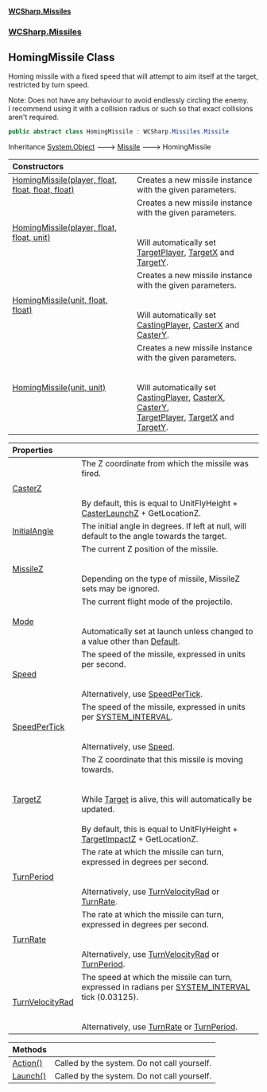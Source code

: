 #### [WCSharp.Missiles](README.md 'README')
### [WCSharp.Missiles](WCSharp.Missiles.md 'WCSharp.Missiles')

## HomingMissile Class

Homing missile with a fixed speed that will attempt to aim itself at the target, restricted by turn speed.  
  
Note: Does not have any behaviour to avoid endlessly circling the enemy.  
            I recommend using it with a collision radius or such so that exact collisions aren't required.

```csharp
public abstract class HomingMissile : WCSharp.Missiles.Missile
```

Inheritance [System.Object](https://docs.microsoft.com/en-us/dotnet/api/System.Object 'System.Object') &#129106; [Missile](WCSharp.Missiles.Missile.md 'WCSharp.Missiles.Missile') &#129106; HomingMissile

| Constructors | |
| :--- | :--- |
| [HomingMissile(player, float, float, float, float)](WCSharp.Missiles.HomingMissile.HomingMissile(War3Api.Common.player,float,float,float,float).md 'WCSharp.Missiles.HomingMissile.HomingMissile(War3Api.Common.player, float, float, float, float)') | Creates a new missile instance with the given parameters. |
| [HomingMissile(player, float, float, unit)](WCSharp.Missiles.HomingMissile.HomingMissile(War3Api.Common.player,float,float,War3Api.Common.unit).md 'WCSharp.Missiles.HomingMissile.HomingMissile(War3Api.Common.player, float, float, War3Api.Common.unit)') | Creates a new missile instance with the given parameters.<br/><br/><br/>Will automatically set [TargetPlayer](WCSharp.Missiles.Missile.TargetPlayer.md 'WCSharp.Missiles.Missile.TargetPlayer'), [TargetX](WCSharp.Missiles.Missile.TargetX.md 'WCSharp.Missiles.Missile.TargetX') and [TargetY](WCSharp.Missiles.Missile.TargetY.md 'WCSharp.Missiles.Missile.TargetY'). |
| [HomingMissile(unit, float, float)](WCSharp.Missiles.HomingMissile.HomingMissile(War3Api.Common.unit,float,float).md 'WCSharp.Missiles.HomingMissile.HomingMissile(War3Api.Common.unit, float, float)') | Creates a new missile instance with the given parameters.<br/><br/><br/>Will automatically set [CastingPlayer](WCSharp.Missiles.Missile.CastingPlayer.md 'WCSharp.Missiles.Missile.CastingPlayer'), [CasterX](WCSharp.Missiles.Missile.CasterX.md 'WCSharp.Missiles.Missile.CasterX') and [CasterY](WCSharp.Missiles.Missile.CasterY.md 'WCSharp.Missiles.Missile.CasterY'). |
| [HomingMissile(unit, unit)](WCSharp.Missiles.HomingMissile.HomingMissile(War3Api.Common.unit,War3Api.Common.unit).md 'WCSharp.Missiles.HomingMissile.HomingMissile(War3Api.Common.unit, War3Api.Common.unit)') | Creates a new missile instance with the given parameters.<br/><br/><br/>Will automatically set [CastingPlayer](WCSharp.Missiles.Missile.CastingPlayer.md 'WCSharp.Missiles.Missile.CastingPlayer'), [CasterX](WCSharp.Missiles.Missile.CasterX.md 'WCSharp.Missiles.Missile.CasterX'), [CasterY](WCSharp.Missiles.Missile.CasterY.md 'WCSharp.Missiles.Missile.CasterY'),<br/>            [TargetPlayer](WCSharp.Missiles.Missile.TargetPlayer.md 'WCSharp.Missiles.Missile.TargetPlayer'), [TargetX](WCSharp.Missiles.Missile.TargetX.md 'WCSharp.Missiles.Missile.TargetX') and [TargetY](WCSharp.Missiles.Missile.TargetY.md 'WCSharp.Missiles.Missile.TargetY'). |

| Properties | |
| :--- | :--- |
| [CasterZ](WCSharp.Missiles.HomingMissile.CasterZ.md 'WCSharp.Missiles.HomingMissile.CasterZ') | The Z coordinate from which the missile was fired.<br/><br/><br/>By default, this is equal to UnitFlyHeight + [CasterLaunchZ](WCSharp.Missiles.Missile.CasterLaunchZ.md 'WCSharp.Missiles.Missile.CasterLaunchZ') + GetLocationZ. |
| [InitialAngle](WCSharp.Missiles.HomingMissile.InitialAngle.md 'WCSharp.Missiles.HomingMissile.InitialAngle') | The initial angle in degrees. If left at null, will default to the angle towards the target. |
| [MissileZ](WCSharp.Missiles.HomingMissile.MissileZ.md 'WCSharp.Missiles.HomingMissile.MissileZ') | The current Z position of the missile.<br/><br/><br/>Depending on the type of missile, MissileZ sets may be ignored. |
| [Mode](WCSharp.Missiles.HomingMissile.Mode.md 'WCSharp.Missiles.HomingMissile.Mode') | The current flight mode of the projectile.<br/><br/><br/>Automatically set at launch unless changed to a value other than [Default](WCSharp.Missiles.HomingMissile.FlightMode.md#WCSharp.Missiles.HomingMissile.FlightMode.Default 'WCSharp.Missiles.HomingMissile.FlightMode.Default'). |
| [Speed](WCSharp.Missiles.HomingMissile.Speed.md 'WCSharp.Missiles.HomingMissile.Speed') | The speed of the missile, expressed in units per second.<br/><br/><br/>Alternatively, use [SpeedPerTick](WCSharp.Missiles.Missile.SpeedPerTick.md 'WCSharp.Missiles.Missile.SpeedPerTick'). |
| [SpeedPerTick](WCSharp.Missiles.HomingMissile.SpeedPerTick.md 'WCSharp.Missiles.HomingMissile.SpeedPerTick') | The speed of the missile, expressed in units per [SYSTEM_INTERVAL](../WCSharp.Events/WCSharp.Events.PeriodicEvents.SYSTEM_INTERVAL.md 'WCSharp.Events.PeriodicEvents.SYSTEM_INTERVAL').<br/><br/><br/>Alternatively, use [Speed](WCSharp.Missiles.Missile.Speed.md 'WCSharp.Missiles.Missile.Speed'). |
| [TargetZ](WCSharp.Missiles.HomingMissile.TargetZ.md 'WCSharp.Missiles.HomingMissile.TargetZ') | The Z coordinate that this missile is moving towards.<br/><br/><br/>While [Target](WCSharp.Missiles.Missile.Target.md 'WCSharp.Missiles.Missile.Target') is alive, this will automatically be updated.<br/><br/>By default, this is equal to UnitFlyHeight + [TargetImpactZ](WCSharp.Missiles.Missile.TargetImpactZ.md 'WCSharp.Missiles.Missile.TargetImpactZ') + GetLocationZ. |
| [TurnPeriod](WCSharp.Missiles.HomingMissile.TurnPeriod.md 'WCSharp.Missiles.HomingMissile.TurnPeriod') | The rate at which the missile can turn, expressed in degrees per second.<br/><br/><br/>Alternatively, use [TurnVelocityRad](WCSharp.Missiles.HomingMissile.TurnVelocityRad.md 'WCSharp.Missiles.HomingMissile.TurnVelocityRad') or [TurnRate](WCSharp.Missiles.HomingMissile.TurnRate.md 'WCSharp.Missiles.HomingMissile.TurnRate'). |
| [TurnRate](WCSharp.Missiles.HomingMissile.TurnRate.md 'WCSharp.Missiles.HomingMissile.TurnRate') | The rate at which the missile can turn, expressed in degrees per second.<br/><br/><br/>Alternatively, use [TurnVelocityRad](WCSharp.Missiles.HomingMissile.TurnVelocityRad.md 'WCSharp.Missiles.HomingMissile.TurnVelocityRad') or [TurnPeriod](WCSharp.Missiles.HomingMissile.TurnPeriod.md 'WCSharp.Missiles.HomingMissile.TurnPeriod'). |
| [TurnVelocityRad](WCSharp.Missiles.HomingMissile.TurnVelocityRad.md 'WCSharp.Missiles.HomingMissile.TurnVelocityRad') | The speed at which the missile can turn, expressed in radians per [SYSTEM_INTERVAL](../WCSharp.Events/WCSharp.Events.PeriodicEvents.SYSTEM_INTERVAL.md 'WCSharp.Events.PeriodicEvents.SYSTEM_INTERVAL') tick (0.03125).<br/><br/><br/>Alternatively, use [TurnRate](WCSharp.Missiles.HomingMissile.TurnRate.md 'WCSharp.Missiles.HomingMissile.TurnRate') or [TurnPeriod](WCSharp.Missiles.HomingMissile.TurnPeriod.md 'WCSharp.Missiles.HomingMissile.TurnPeriod'). |

| Methods | |
| :--- | :--- |
| [Action()](WCSharp.Missiles.HomingMissile.Action().md 'WCSharp.Missiles.HomingMissile.Action()') | Called by the system. Do not call yourself. |
| [Launch()](WCSharp.Missiles.HomingMissile.Launch().md 'WCSharp.Missiles.HomingMissile.Launch()') | Called by the system. Do not call yourself. |
